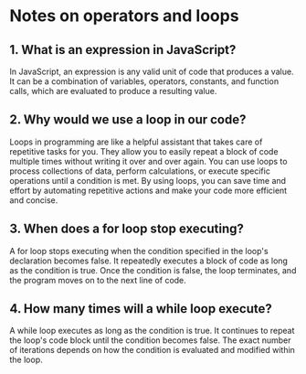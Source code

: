 # Notes on operators and loops

## 1. What is an expression in JavaScript?

In JavaScript, an expression is any valid unit of code that produces a value. It can be a combination of variables, operators, constants, and function calls, which are evaluated to produce a resulting value.

## 2. Why would we use a loop in our code?

Loops in programming are like a helpful assistant that takes care of repetitive tasks for you. They allow you to easily repeat a block of code multiple times without writing it over and over again. You can use loops to process collections of data, perform calculations, or execute specific operations until a condition is met. By using loops, you can save time and effort by automating repetitive actions and make your code more efficient and concise.

## 3. When does a for loop stop executing?

A for loop stops executing when the condition specified in the loop's declaration becomes false. It repeatedly executes a block of code as long as the condition is true. Once the condition is false, the loop terminates, and the program moves on to the next line of code.

## 4. How many times will a while loop execute?

A while loop executes as long as the condition is true. It continues to repeat the loop's code block until the condition becomes false. The exact number of iterations depends on how the condition is evaluated and modified within the loop.